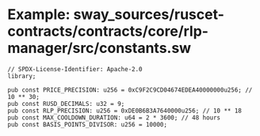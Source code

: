 # Example: sway_sources/ruscet-contracts/contracts/core/rlp-manager/src/constants.sw

```sway
// SPDX-License-Identifier: Apache-2.0
library;

pub const PRICE_PRECISION: u256 = 0xC9F2C9CD04674EDEA40000000u256; // 10 ** 30;
pub const RUSD_DECIMALS: u32 = 9;
pub const RLP_PRECISION: u256 = 0xDE0B6B3A7640000u256; // 10 ** 18
pub const MAX_COOLDOWN_DURATION: u64 = 2 * 3600; // 48 hours
pub const BASIS_POINTS_DIVISOR: u256 = 10000;
```
